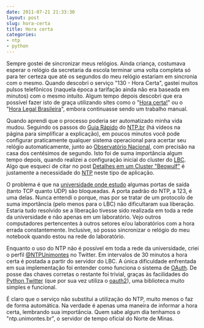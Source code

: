```yaml
---
date: 2011-07-21 21:33:30
layout: post
slug: hora-certa
title: Hora certa
categories:
- ntp
- python
---
```


Sempre gostei de sincronizar meus relógios. Ainda criança, costumava esperar o relógio da secretaria da escola terminar uma volta completa só para ter certeza que até os segundos do meu relógio estariam em sincronia com o mesmo. Quando descobri o serviço "130 - Hora Certa", gastei muitos pulsos telefônicos (naquela época a tarifação ainda não era baseada em minutos) com o mesmo intuito. Algum tempo depois descobri que era possível fazer isto de graça utilizando sites como o "[Hora certa!](http://www.horacerta.com.br/)" ou o "[Hora Legal Brasileira](http://pcdsh01.on.br/HoraLegalBrasileira.asp)", embora continuasse sendo um trabalho manual.

Quando aprendi que o processo poderia ser automatizado minha vida mudou. Seguindo os passos do [Guia Rápido](http://ntp.br/NTP/MenuNTPGuia) do [NTP.br](http://ntp.br/) (há vídeos na página para simplificar a explicação), em poucos minutos você pode configurar praticamente qualquer sistema operacional para acertar seu relógio automaticamente, junto ao [Observatório Nacional](http://www.on.br/), com precisão na casa dos centésimos de segundo. Isto foi de suma importância algum tempo depois, quando realizei a configuração inicial do cluster do [LBC](http://www.ppgcb.unimontes.br/lbc). Algo que esqueci de citar no post [Detalhes em um Cluster "Beowulf"](http://blog.myhro.info/2011/04/detalhes-em-um-cluster-beowulf/) é justamente a necessidade do [NTP](http://en.wikipedia.org/wiki/Network_Time_Protocol) neste tipo de aplicação.

O problema é que na [universidade onde estudo](http://www.unimontes.br/) algumas portas de saída (tanto TCP quanto UDP) são bloqueadas. A porta padrão do NTP, a 123, é uma delas. Nunca entendi o porque, mas por se tratar de um protocolo de suma importância (pelo menos para o LBC) não dificultaram sua liberação. Estaria tudo resolvido se a liberação tivesse sido realizada em toda a rede da universidade e não apenas em um laboratório. Vejo outros computadores pertencentes à outros setores e/ou laboratórios com a hora errada constantemente. Inclusive, só posso sincronizar o relógio do meu notebook quando estou na rede do laboratório.

Enquanto o uso do NTP não é possível em toda a rede da universidade, criei o perfil [@NTPUnimontes](http://twitter.com/#!/NTPUnimontes) no Twitter. Em intervalos de 30 minutos a hora certa é postada a partir do servidor do LBC. A única dificuldade enfrentada em sua implementação foi entender como funciona o sistema de [OAuth](http://en.wikipedia.org/wiki/OAuth). De posse das chaves corretas o restante foi trivial, graças às facilidades do [Python Twitter](http://code.google.com/p/python-twitter/) (que por sua vez utiliza o [oauth2](https://github.com/simplegeo/python-oauth2)), uma biblioteca muito simples e funcional.

É claro que o serviço não substitui a utilização do NTP, muito menos o faz de forma automática. Na verdade é apenas uma maneira de informar a hora certa, lembrando sua importância. Quem sabe algum dia tenhamos o "ntp.unimontes.br", o servidor de tempo oficial do Norte de Minas.
